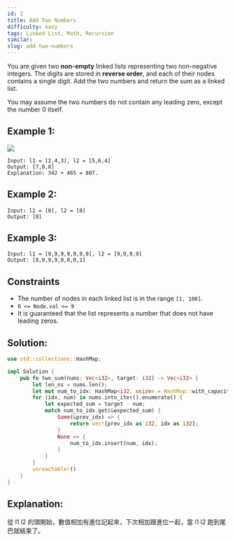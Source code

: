 ```yaml
---
id: 2
title: Add Two Numbers
difficulty: easy
tags: Linked List, Math, Recursion
similar:
slug: add-two-numbers
---
```


You are given two **non-empty** linked lists representing two non-negative integers. The digits are stored in **reverse order**, and each of their nodes contains a single digit. Add the two numbers and return the sum as a linked list.

You may assume the two numbers do not contain any leading zero, except the number 0 itself.

## Example 1:

![](https://assets.leetcode.com/uploads/2020/10/02/addtwonumber1.jpg)

```
Input: l1 = [2,4,3], l2 = [5,6,4]
Output: [7,0,8]
Explanation: 342 + 465 = 807.
```

## Example 2:

```
Input: l1 = [0], l2 = [0]
Output: [0]
```

## Example 3:

```
Input: l1 = [9,9,9,9,9,9,9], l2 = [9,9,9,9]
Output: [8,9,9,9,0,0,0,1]
```

## Constraints

- The number of nodes in each linked list is in the range `[1, 100]`.
- `0 <= Node.val <= 9`
- It is guaranteed that the list represents a number that does not have leading zeros.

## Solution:

```rust
use std::collections::HashMap;

impl Solution {
    pub fn two_sum(nums: Vec<i32>, target: i32) -> Vec<i32> {
        let len_ns = nums.len();
        let mut num_to_idx: HashMap<i32, usize> = HashMap::with_capacity(len_ns);
        for (idx, num) in nums.into_iter().enumerate() {
            let expected_sum = target - num;
            match num_to_idx.get(&expected_sum) {
                Some(&prev_idx) => {
                    return vec![prev_idx as i32, idx as i32];
                }
                None => {
                    num_to_idx.insert(num, idx);
                }
            }
        }
        unreachable!()
    }
}
```

## Explanation:

從 l1 l2 的頭開始，數值相加有進位記起來，下次相加跟進位一起，當 l1 l2 跑到尾巴就結束了。
